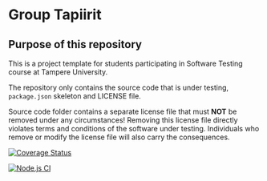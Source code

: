 # Group Tapiirit

## Purpose of this repository

This is a project template for students participating in Software Testing course
at Tampere University.

The repository only contains the source code that is under testing, `package.json` skeleton
and LICENSE file.

Source code folder contains a separate license file that must **NOT** be removed under any circumstances!
Removing this license file directly violates terms and conditions of the software under testing.
Individuals who remove or modify the license file will also carry the consequences.


[![Coverage Status](https://coveralls.io/repos/github/epltnn/Tapiirit/badge.svg?branch=main)](https://coveralls.io/github/epltnn/Tapiirit?branch=main)

[![Node.js CI](https://github.com/epltnn/Tapiirit/actions/workflows/node.js.yml/badge.svg)](https://github.com/epltnn/Tapiirit/actions/workflows/node.js.yml)
